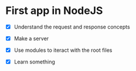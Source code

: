 # First app in NodeJS 

- [x] Understand the request and response concepts 
- [x] Make a server 
- [x] Use modules to iteract with the root files
- [x] Learn something 

